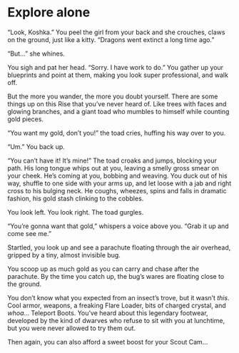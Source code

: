 # Explore alone

“Look, Koshka.” You peel the girl from your back and she crouches, claws on the ground, just like a kitty. “Dragons went extinct a long time ago.”

“But…” she whines.

You sigh and pat her head. “Sorry. I have work to do.” You gather up your blueprints and point at them, making you look super professional, and walk off.

But the more you wander, the more you doubt yourself. There are some things up on this Rise that you’ve never heard of. Like trees with faces and glowing branches, and a giant toad who mumbles to himself while counting gold pieces.

“You want my gold, don’t you!” the toad cries, huffing his way over to you.

“Um.” You back up.

“You can’t have it! It’s mine!” The toad croaks and jumps, blocking your path. His long tongue whips out at you, leaving a smelly gross smear on your cheek. He’s coming at you, bobbing and weaving. You duck out of his way, shuffle to one side with your arms up, and let loose with a jab and right cross to his bulging neck. He coughs, wheezes, spins and falls in dramatic fashion, his gold stash clinking to the cobbles.

You look left. You look right. The toad gurgles.

“You’re gonna want that gold,” whispers a voice above you. “Grab it up and come see me.”

Startled, you look up and see a parachute floating through the air overhead, gripped by a tiny, almost invisible bug.

You scoop up as much gold as you can carry and chase after the parachute. By the time you catch up, the bug’s wares are floating close to the ground.

You don’t know what you expected from an insect’s trove, but it wasn’t _this_. Cool armor, weapons, a freaking Flare Loader, bits of charged crystal, and _whoa_… Teleport Boots. You’ve heard about this legendary footwear, developed by the kind of dwarves who refuse to sit with you at lunchtime, but you were never allowed to try them out.

Then again, you can also afford a sweet boost for your Scout Cam…

